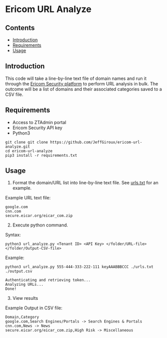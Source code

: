 # Ericom URL Analyze

## Contents

- [Introduction](#introduction)
- [Requirements](#requirements)
- [Usage](#usage)

## Introduction

This code will take a line-by-line text file of domain names and run it through the [Ericom Security platform](https://www.ericom.com) to perform URL analysis in bulk. The outcome will be a list of domains and their associated categories saved to a CSV file.

## Requirements

- Access to ZTAdmin portal
- Ericom Security API key
- Python3

```
git clone git clone https://github.com/JeffGiroux/ericom-url-analyze.git
cd ericom-url-analyze
pip3 install -r requirements.txt
```

## Usage

1. Format the domain/URL list into line-by-line text file. See [urls.txt](./urls.txt) for an example.

Example URL text file:
```
google.com
cnn.com
secure.eicar.org/eicar_com.zip
```

2. Execute python command.

Syntax:
```
python3 url_analyze.py <Tenant ID> <API Key> </folder/URL-file> </folder/Output-CSV-file>
```

Example:
```
python3 url_analyze.py 555-444-333-222-111 keyAAABBBCCC ./urls.txt ./output.csv

Authenticating and retrieving token...
Analyzing URLs...
Done!
```

3. View results

Example Output in CSV file:
```
Domain,Category
google.com,Search Engines/Portals -> Search Engines & Portals
cnn.com,News -> News
secure.eicar.org/eicar_com.zip,High Risk -> Miscellaneous
```